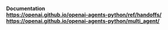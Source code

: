 <b> Documentation </b> <br>
<b> https://openai.github.io/openai-agents-python/ref/handoffs/ </b> <br>
<b> https://openai.github.io/openai-agents-python/multi_agent/ </b> 


